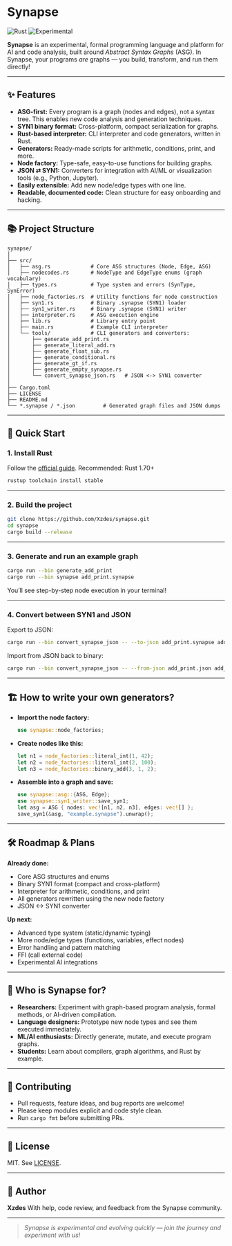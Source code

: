 # Synapse

![Rust](https://img.shields.io/badge/Rust-2021-blue)
![Experimental](https://img.shields.io/badge/status-experimental-orange)

**Synapse** is an experimental, formal programming language and platform for AI and code analysis, built around *Abstract Syntax Graphs* (ASG).
In Synapse, your programs *are* graphs — you build, transform, and run them directly!

---

## ✨ Features

* **ASG-first:** Every program is a graph (nodes and edges), not a syntax tree. This enables new code analysis and generation techniques.
* **SYN1 binary format:** Cross-platform, compact serialization for graphs.
* **Rust-based interpreter:** CLI interpreter and code generators, written in Rust.
* **Generators:** Ready-made scripts for arithmetic, conditions, print, and more.
* **Node factory:** Type-safe, easy-to-use functions for building graphs.
* **JSON ⇄ SYN1:** Converters for integration with AI/ML or visualization tools (e.g., Python, Jupyter).
* **Easily extensible:** Add new node/edge types with one line.
* **Readable, documented code:** Clean structure for easy onboarding and hacking.

---

## 📚 Project Structure

```
synapse/
│
├── src/
│   ├── asg.rs             # Core ASG structures (Node, Edge, ASG)
│   ├── nodecodes.rs       # NodeType and EdgeType enums (graph vocabulary)
│   ├── types.rs           # Type system and errors (SynType, SynError)
│   ├── node_factories.rs  # Utility functions for node construction
│   ├── syn1.rs            # Binary .synapse (SYN1) loader
│   ├── syn1_writer.rs     # Binary .synapse (SYN1) writer
│   ├── interpreter.rs     # ASG execution engine
│   ├── lib.rs             # Library entry point
│   ├── main.rs            # Example CLI interpreter
│   └── tools/             # CLI generators and converters:
│       ├── generate_add_print.rs
│       ├── generate_literal_add.rs
│       ├── generate_float_sub.rs
│       ├── generate_conditional.rs
│       ├── generate_gt_if.rs
│       ├── generate_empty_synapse.rs
│       └── convert_synapse_json.rs   # JSON <-> SYN1 converter
│
├── Cargo.toml
├── LICENSE
├── README.md
└── *.synapse / *.json         # Generated graph files and JSON dumps

```

---

## 🚀 Quick Start

### 1. **Install Rust**

Follow the [official guide](https://www.rust-lang.org/tools/install).
Recommended: Rust 1.70+

```sh
rustup toolchain install stable
```

---

### 2. **Build the project**

```sh
git clone https://github.com/Xzdes/synapse.git
cd synapse
cargo build --release
```

---

### 3. **Generate and run an example graph**

```sh
cargo run --bin generate_add_print
cargo run --bin synapse add_print.synapse
```

You’ll see step-by-step node execution in your terminal!

---

### 4. **Convert between SYN1 and JSON**

Export to JSON:

```sh
cargo run --bin convert_synapse_json -- --to-json add_print.synapse add_print.json
```

Import from JSON back to binary:

```sh
cargo run --bin convert_synapse_json -- --from-json add_print.json add_print_copy.synapse
```

---

## 🏗 How to write your own generators?

* **Import the node factory:**

  ```rust
  use synapse::node_factories;
  ```
* **Create nodes like this:**

  ```rust
  let n1 = node_factories::literal_int(1, 42);
  let n2 = node_factories::literal_int(2, 100);
  let n3 = node_factories::binary_add(3, 1, 2);
  ```
* **Assemble into a graph and save:**

  ```rust
  use synapse::asg::{ASG, Edge};
  use synapse::syn1_writer::save_syn1;
  let asg = ASG { nodes: vec![n1, n2, n3], edges: vec![] };
  save_syn1(&asg, "example.synapse").unwrap();
  ```

---

## 🛠️ Roadmap & Plans

**Already done:**

* Core ASG structures and enums
* Binary SYN1 format (compact and cross-platform)
* Interpreter for arithmetic, conditions, and print
* All generators rewritten using the new node factory
* JSON <-> SYN1 converter

**Up next:**

* Advanced type system (static/dynamic typing)
* More node/edge types (functions, variables, effect nodes)
* Error handling and pattern matching
* FFI (call external code)
* Experimental AI integrations

---

## 🤔 Who is Synapse for?

* **Researchers:** Experiment with graph-based program analysis, formal methods, or AI-driven compilation.
* **Language designers:** Prototype new node types and see them executed immediately.
* **ML/AI enthusiasts:** Directly generate, mutate, and execute program graphs.
* **Students:** Learn about compilers, graph algorithms, and Rust by example.

---

## 🤝 Contributing

* Pull requests, feature ideas, and bug reports are welcome!
* Please keep modules explicit and code style clean.
* Run `cargo fmt` before submitting PRs.

---

## 📜 License

MIT. See [LICENSE](LICENSE).

---

## 📣 Author

**Xzdes**
With help, code review, and feedback from the Synapse community.

---

> *Synapse is experimental and evolving quickly — join the journey and experiment with us!*